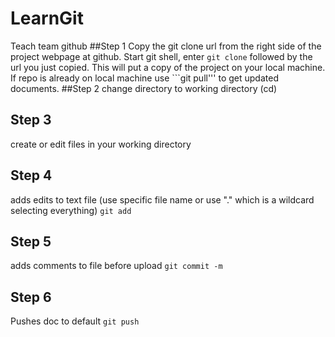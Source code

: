 # LearnGit
Teach team github
##Step 1
Copy the git clone url from the right side of the project webpage at github. Start git shell, enter ```git clone``` followed by the url you just copied. This will put a copy of the project on your local machine. If repo is already on local machine use ```git pull''' to get updated documents.
##Step 2
change directory to working directory (cd)
## Step 3
create or edit files in your working directory
## Step 4
adds edits to text file (use specific file name or use "." which is a wildcard selecting everything)
```git add```
## Step 5
adds comments to file before upload
```git commit -m```
## Step 6
Pushes doc to default
```git push```
